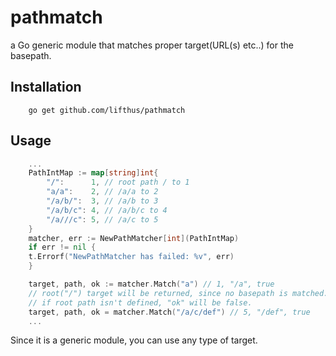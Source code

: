 # pathmatch

a Go generic module that matches proper target(URL(s) etc..) for the basepath.

## Installation

```
    go get github.com/lifthus/pathmatch
```

## Usage

```go
    ...
    PathIntMap := map[string]int{
		"/":      1, // root path / to 1
		"a/a":    2, // /a/a to 2
		"/a/b/":  3, // /a/b to 3
		"/a/b/c": 4, // /a/b/c to 4
		"/a///c": 5, // /a/c to 5
    }
    matcher, err := NewPathMatcher[int](PathIntMap)
    if err != nil {
	t.Errorf("NewPathMatcher has failed: %v", err)
    }

    target, path, ok := matcher.Match("a") // 1, "/a", true
    // root("/") target will be returned, since no basepath is matched.
    // if root path isn't defined, "ok" will be false.
    target, path, ok = matcher.Match("/a/c/def") // 5, "/def", true
    ...
```

Since it is a generic module, you can use any type of target.
